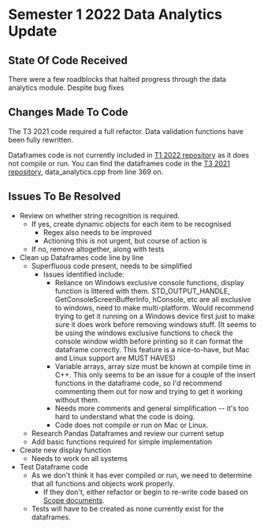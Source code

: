 # Semester 1 2022 Data Analytics Update
## State Of Code Received

There were a few roadblocks that halted progress through the data analytics module.
Despite bug fixes

## Changes Made To Code

The T3 2021 code required a full refactor.
Data validation functions have been fully rewritten.  

Dataframes code is not currently included in [T1 2022 repository](https://github.com/lawrence0arabia/splashkit-core/tree/develop/coresdk/src/coresdk/data_analytics.cpp) as it does not compile or run. You can find the dataframes code in the [T3 2021 repository](https://bitbucket-students.deakin.edu.au/users/zbargiamidis/repos/splashkit2021t3/browse), data_analytics.cpp from line 369 on.


## Issues To Be Resolved

- Review on whether string recognition is required.
  - If yes, create dynamic objects for each item to be recognised
    - Regex also needs to be improved
    - Actioning this is not urgent, but course of action is
  - If no, remove altogether, along with tests
- Clean up Dataframes code line by line
  - Superfluous code present, needs to be simplified
    - Issues identified include:
      - Reliance on Windows exclusive console functions, display function is littered with them. STD_OUTPUT_HANDLE, GetConsoleScreenBufferInfo, hConsole, etc are all exclusive to windows, need to make multi-platform. Would recommend trying to get it running on a Windows device first just to make sure it does work before removing windows stuff. (It seems to be using the windows exclusive functions to check the console window width before printing so it can format the dataframe correctly. This feature is a nice-to-have, but Mac and Linux support are MUST HAVES)
      - Variable arrays, array size must be known at compile time in C++. This only seems to be an issue for a couple of the insert functions in the dataframe code, so I'd recommend commenting them out for now and trying to get it working without them.
      - Needs more comments and general simplification -- it's too hard to understand what the code is doing.
      - Code does not compile or run on Mac or Linux.
  - Research Pandas Dataframes and review our current setup
  - Add basic functions required for simple implementation
- Create new display function
  - Needs to work on all systems
- Test Dataframe code
  - As we don't think it has ever compiled or run, we need to determine that all functions and objects work properly.
    - If they don't, either refactor or begin to re-write code based on [Scope documents](../Scope/Index.md).
  - Tests will have to be created as none currently exist for the dataframes.
